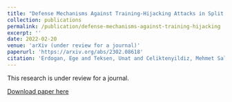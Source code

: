 ```yaml
---
title: "Defense Mechanisms Against Training-Hijacking Attacks in Split Learning"
collection: publications
permalink: /publication/defense-mechanisms-against-training-hijacking
excerpt: ''
date: 2022-02-20
venue: 'arXiv (under review for a journal)'
paperurl: 'https://arxiv.org/abs/2302.08618'
citation: 'Erdogan, Ege and Teksen, Unat and Celiktenyildiz, Mehmet Salih and Kupcu, Alptekin and Cicek, A. Ercument. (2023). &quot;Defense Mechanisms Against Training-Hijacking Attacks in Split Learning.&quot;.'
---
```


This research is under review for a journal.

[Download paper here](https://arxiv.org/abs/2302.08618)
